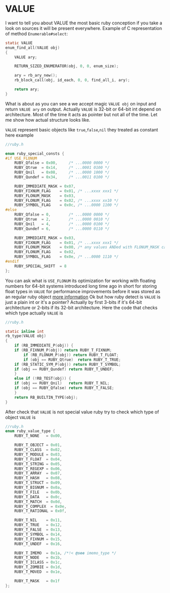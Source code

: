 # VALUE

I want to tell you about VALUE the most basic ruby conception if you take a look on sources it will be present everywhere. Example of C representation of method `Enumerable#select`:

```c
static VALUE
enum_find_all(VALUE obj)
{
    VALUE ary;

    RETURN_SIZED_ENUMERATOR(obj, 0, 0, enum_size);

    ary = rb_ary_new();
    rb_block_call(obj, id_each, 0, 0, find_all_i, ary);

    return ary;
}
```

What is about as you can see a we accept magic `VALUE obj` on input and return `VALUE ary` on output. Actually `VALUE` is 32-bit or 64-bit int depend on architecture.
Most of the time it acts as pointer but not all of the time. Let me show how actual structure looks like.

`VALUE` represent basic objects like `true`,`false`,`nil` they treated as constant here example

```c
//ruby.h

enum ruby_special_consts {
#if USE_FLONUM
    RUBY_Qfalse = 0x00,		/* ...0000 0000 */
    RUBY_Qtrue  = 0x14,		/* ...0001 0100 */
    RUBY_Qnil   = 0x08,		/* ...0000 1000 */
    RUBY_Qundef = 0x34,		/* ...0011 0100 */

    RUBY_IMMEDIATE_MASK = 0x07,
    RUBY_FIXNUM_FLAG    = 0x01,	/* ...xxxx xxx1 */
    RUBY_FLONUM_MASK    = 0x03,
    RUBY_FLONUM_FLAG    = 0x02,	/* ...xxxx xx10 */
    RUBY_SYMBOL_FLAG    = 0x0c,	/* ...0000 1100 */
#else
    RUBY_Qfalse = 0,		/* ...0000 0000 */
    RUBY_Qtrue  = 2,		/* ...0000 0010 */
    RUBY_Qnil   = 4,		/* ...0000 0100 */
    RUBY_Qundef = 6,		/* ...0000 0110 */

    RUBY_IMMEDIATE_MASK = 0x03,
    RUBY_FIXNUM_FLAG    = 0x01,	/* ...xxxx xxx1 */
    RUBY_FLONUM_MASK    = 0x00,	/* any values ANDed with FLONUM_MASK cannot be FLONUM_FLAG */
    RUBY_FLONUM_FLAG    = 0x02,
    RUBY_SYMBOL_FLAG    = 0x0e,	/* ...0000 1110 */
#endif
    RUBY_SPECIAL_SHIFT  = 8
};
```

You can ask what is `USE_FLONUM` its optimization for working with floating numbers for 64-bit systems introduced long time ago in short for storing float types in `VALUE` for performance improvements before it was stored as an regular ruby object [more information](https://bugs.ruby-lang.org/issues/6763)
Ok but how ruby detect is `VALUE` is just a plain int or it's a pointer? Actually by first 3-bits if it's 64-bit architecture or 2-bits if its 32-bit architecture. Here the code that 
checks which type actually `VALUE` is

```c
//ruby.h

static inline int
rb_type(VALUE obj)
{
    if (RB_IMMEDIATE_P(obj)) {
	if (RB_FIXNUM_P(obj)) return RUBY_T_FIXNUM;
        if (RB_FLONUM_P(obj)) return RUBY_T_FLOAT;
        if (obj == RUBY_Qtrue)  return RUBY_T_TRUE;
	if (RB_STATIC_SYM_P(obj)) return RUBY_T_SYMBOL;
	if (obj == RUBY_Qundef) return RUBY_T_UNDEF;
    }
    else if (!RB_TEST(obj)) {
	if (obj == RUBY_Qnil)   return RUBY_T_NIL;
	if (obj == RUBY_Qfalse) return RUBY_T_FALSE;
    }
    return RB_BUILTIN_TYPE(obj);
}
```

After check that `VALUE` is not special value ruby try to check which type of object `VALUE` is 
```c
//ruby.h
enum ruby_value_type {
    RUBY_T_NONE   = 0x00,

    RUBY_T_OBJECT = 0x01,
    RUBY_T_CLASS  = 0x02,
    RUBY_T_MODULE = 0x03,
    RUBY_T_FLOAT  = 0x04,
    RUBY_T_STRING = 0x05,
    RUBY_T_REGEXP = 0x06,
    RUBY_T_ARRAY  = 0x07,
    RUBY_T_HASH   = 0x08,
    RUBY_T_STRUCT = 0x09,
    RUBY_T_BIGNUM = 0x0a,
    RUBY_T_FILE   = 0x0b,
    RUBY_T_DATA   = 0x0c,
    RUBY_T_MATCH  = 0x0d,
    RUBY_T_COMPLEX  = 0x0e,
    RUBY_T_RATIONAL = 0x0f,

    RUBY_T_NIL    = 0x11,
    RUBY_T_TRUE   = 0x12,
    RUBY_T_FALSE  = 0x13,
    RUBY_T_SYMBOL = 0x14,
    RUBY_T_FIXNUM = 0x15,
    RUBY_T_UNDEF  = 0x16,

    RUBY_T_IMEMO  = 0x1a, /*!< @see imemo_type */
    RUBY_T_NODE   = 0x1b,
    RUBY_T_ICLASS = 0x1c,
    RUBY_T_ZOMBIE = 0x1d,
    RUBY_T_MOVED  = 0x1e,

    RUBY_T_MASK   = 0x1f
};
```



